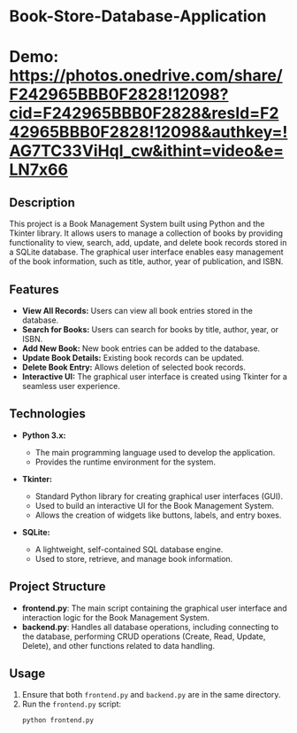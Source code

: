# Book-Store-Database-Application
# Demo: https://photos.onedrive.com/share/F242965BBB0F2828!12098?cid=F242965BBB0F2828&resId=F242965BBB0F2828!12098&authkey=!AG7TC33ViHql_cw&ithint=video&e=LN7x66
## Description
This project is a Book Management System built using Python and the Tkinter library. It allows users to manage a collection of books by providing functionality to view, search, add, update, and delete book records stored in a SQLite database. The graphical user interface enables easy management of the book information, such as title, author, year of publication, and ISBN.

## Features
- **View All Records:** Users can view all book entries stored in the database.
- **Search for Books:** Users can search for books by title, author, year, or ISBN.
- **Add New Book:** New book entries can be added to the database.
- **Update Book Details:** Existing book records can be updated.
- **Delete Book Entry:** Allows deletion of selected book records.
- **Interactive UI:** The graphical user interface is created using Tkinter for a seamless user experience.

## Technologies

- **Python 3.x:**
  - The main programming language used to develop the application.
  - Provides the runtime environment for the system.

- **Tkinter:**
  - Standard Python library for creating graphical user interfaces (GUI).
  - Used to build an interactive UI for the Book Management System.
  - Allows the creation of widgets like buttons, labels, and entry boxes.

- **SQLite:**
  - A lightweight, self-contained SQL database engine.
  - Used to store, retrieve, and manage book information.

## Project Structure
- **frontend.py**: The main script containing the graphical user interface and interaction logic for the Book Management System.
- **backend.py**: Handles all database operations, including connecting to the database, performing CRUD operations (Create, Read, Update, Delete), and other functions related to data handling.

## Usage
1. Ensure that both `frontend.py` and `backend.py` are in the same directory.
2. Run the `frontend.py` script:
   ```sh
   python frontend.py
